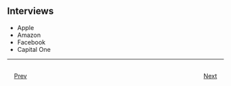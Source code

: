 ## Interviews
- Apple
- Amazon
- Facebook
- Capital One

***

<div style="padding: 16;">
	<div style="float: left">
		<a href="../README.md">Prev</a>
	</div>
	<div style="float: right">
		<a href="timeline.md">Next</a>
	</div>
</div>